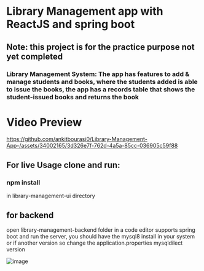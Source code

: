 # Library Management app with ReactJS and spring boot

## Note: this project is for the practice purpose not yet completed 

### Library Management System: The app has features to add & manage students and books, where the students added is able to issue the books, the app has a records table that shows the student-issued books and returns the book


# Video Preview

https://github.com/ankitbourasi0/Library-Management-App-/assets/34002165/3d326e7f-762d-4a5a-85cc-036905c59f88


## For live Usage clone and run:
### npm install 
in library-management-ui directory 
## for backend 
open library-management-backend folder in a code editor supports spring boot 
and run the server, you should have the mysql8 install in your system or if another version so change the application.properties
mysqldilect version

![image](https://github.com/ankitbourasi0/Library-Management-App-/assets/34002165/0e3fa6d4-f862-46ff-99e7-3a2592fe149e)

